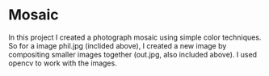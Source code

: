 # Mosaic
In this project I created a photograph mosaic using simple color techniques. So for a image phil.jpg (inclided above), I created a new image by compositing smaller images together (out.jpg, also included above). I used opencv to work with the images.
